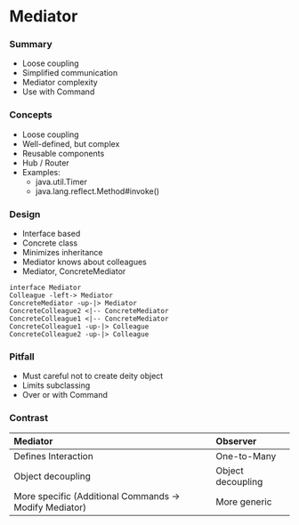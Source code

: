 # Mediator

### Summary
- Loose coupling
- Simplified communication
- Mediator complexity
- Use with Command

### Concepts
- Loose coupling
- Well-defined, but complex
- Reusable components
- Hub / Router
- Examples:
  - java.util.Timer
  - java.lang.reflect.Method#invoke()

### Design
- Interface based
- Concrete class
- Minimizes inheritance
- Mediator knows about colleagues
- Mediator, ConcreteMediator

```plantuml
interface Mediator
Colleague -left-> Mediator
ConcreteMediator -up-|> Mediator
ConcreteColleague2 <|-- ConcreteMediator
ConcreteColleague1 <|-- ConcreteMediator
ConcreteColleague1 -up-|> Colleague
ConcreteColleague2 -up-|> Colleague
```

### Pitfall
- Must careful not to create deity object
- Limits subclassing
- Over or with Command

### Contrast
| Mediator                                               | Observer          |
|:-------------------------------------------------------|:------------------|
| Defines Interaction                                    | One-to-Many       |
| Object decoupling                                      | Object decoupling |
| More specific (Additional Commands -> Modify Mediator) | More generic      |
